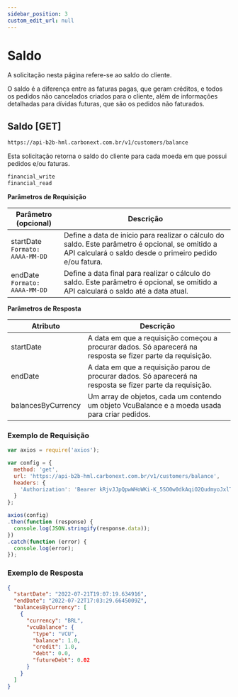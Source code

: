 ```yaml
---
sidebar_position: 3
custom_edit_url: null
---
```


# Saldo

A solicitação nesta página refere-se ao saldo do cliente.

O saldo é a diferença entre as faturas pagas, que geram créditos, e todos os pedidos não cancelados criados para o cliente, além de informações detalhadas para dívidas futuras, que são os pedidos não faturados.

## Saldo [GET]

```md title="BASE URL"
https://api-b2b-hml.carbonext.com.br/v1/customers/balance
```

Esta solicitação retorna o saldo do cliente para cada moeda em que possui pedidos e/ou faturas.

```md title="Required permissions"
financial_write
financial_read
```

**Parâmetros de Requisição**

Parâmetro (opcional) | Descrição
--------- | ------
startDate<br/>`Formato: AAAA-MM-DD` | Define a data de início para realizar o cálculo do saldo. Este parâmetro é opcional, se omitido a API calculará o saldo desde o primeiro pedido e/ou fatura.
endDate<br/>`Formato: AAAA-MM-DD` | Define a data final para realizar o cálculo do saldo. Este parâmetro é opcional, se omitido a API calculará o saldo até a data atual.

**Parâmetros de Resposta**

Atributo | Descrição
--------- | ------
startDate | A data em que a requisição começou a procurar dados. Só aparecerá na resposta se fizer parte da requisição.
endDate | A data em que a requisição parou de procurar dados. Só aparecerá na resposta se fizer parte da requisição.
balancesByCurrency | Um array de objetos, cada um contendo um objeto VcuBalance e a moeda usada para criar pedidos.

### Exemplo de Requisição

```javascript
var axios = require('axios');

var config = {
  method: 'get',
  url: 'https://api-b2b-hml.carbonext.com.br/v1/customers/balance',
  headers: { 
    'Authorization': 'Bearer kRjvJJpQpwWHoWKi-K_5SO0w0dkAqiO2QudmyoJxlTI'
  }
};

axios(config)
.then(function (response) {
  console.log(JSON.stringify(response.data));
})
.catch(function (error) {
  console.log(error);
});
```

### Exemplo de Resposta

```json
{
  "startDate": "2022-07-21T19:07:19.634916",
  "endDate": "2022-07-22T17:03:29.6645009Z",
  "balancesByCurrency": [
    {
      "currency": "BRL",
      "vcuBalance": {
        "type": "VCU",
        "balance": 1.0,
        "credit": 1.0,
        "debt": 0.0,
        "futureDebt": 0.02
      }
    }
  ]
}
```
